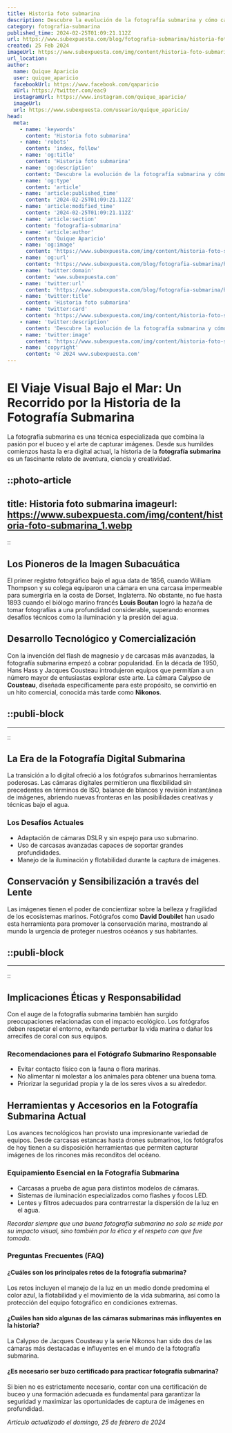 ```yaml
---
title: Historia foto submarina
description: Descubre la evolución de la fotografía submarina y cómo capturamos la belleza oculta del mar. Sumérgete en una historia fascinante.
category: fotografia-submarina
published_time: 2024-02-25T01:09:21.112Z
url: https://www.subexpuesta.com/blog/fotografia-submarina/historia-foto-submarina
created: 25 Feb 2024
imageUrl: https://www.subexpuesta.com/img/content/historia-foto-submarina_1.webp
url_location:
author:
  name: Quique Aparicio
  user: quique_aparicio
  facebookUrl: https://www.facebook.com/qaparicio
  xUrl: https://twitter.com/eac9
  instagramUrl: https://www.instagram.com/quique_aparicio/
  imageUrl: 
  url: https://www.subexpuesta.com/usuario/quique_aparicio/
head:
  meta:
    - name: 'keywords'
      content: 'Historia foto submarina'
    - name: 'robots'
      content: 'index, follow'
    - name: 'og:title'
      content: 'Historia foto submarina'
    - name: 'og:description'
      content: 'Descubre la evolución de la fotografía submarina y cómo capturamos la belleza oculta del mar. Sumérgete en una historia fascinante.'
    - name: 'og:type'
      content: 'article'
    - name: 'article:published_time'
      content: '2024-02-25T01:09:21.112Z'
    - name: 'article:modified_time'
      content: '2024-02-25T01:09:21.112Z'
    - name: 'article:section'
      content: 'fotografia-submarina'
    - name: 'article:author'
      content: 'Quique Aparicio'
    - name: 'og:image'
      content: 'https://www.subexpuesta.com/img/content/historia-foto-submarina_1.webp'
    - name: 'og:url'
      content: 'https://www.subexpuesta.com/blog/fotografia-submarina/historia-foto-submarina'
    - name: 'twitter:domain'
      content: 'www.subexpuesta.com'
    - name: 'twitter:url'
      content: 'https://www.subexpuesta.com/blog/fotografia-submarina/historia-foto-submarina'
    - name: 'twitter:title'
      content: 'Historia foto submarina'
    - name: 'twitter:card'
      content: 'https://www.subexpuesta.com/img/content/historia-foto-submarina_1.webp'
    - name: 'twitter:description'
      content: 'Descubre la evolución de la fotografía submarina y cómo capturamos la belleza oculta del mar. Sumérgete en una historia fascinante.'
    - name: 'twitter:image'
      content: 'https://www.subexpuesta.com/img/content/historia-foto-submarina_1.webp'
    - name: 'copyright'
      content: '© 2024 www.subexpuesta.com'
---
```

# El Viaje Visual Bajo el Mar: Un Recorrido por la Historia de la Fotografía Submarina

La fotografía submarina es una técnica especializada que combina la pasión por el buceo y el arte de capturar imágenes. Desde sus humildes comienzos hasta la era digital actual, la historia de la **fotografía submarina** es un fascinante relato de aventura, ciencia y creatividad.


::photo-article
---
title: Historia foto submarina
imageurl: https://www.subexpuesta.com/img/content/historia-foto-submarina_1.webp
---
::


## Los Pioneros de la Imagen Subacuática
El primer registro fotográfico bajo el agua data de 1856, cuando William Thompson y su colega equiparon una cámara en una carcasa impermeable para sumergirla en la costa de Dorset, Inglaterra. No obstante, no fue hasta 1893 cuando el biólogo marino francés **Louis Boutan** logró la hazaña de tomar fotografías a una profundidad considerable, superando enormes desafíos técnicos como la iluminación y la presión del agua.

## Desarrollo Tecnológico y Comercialización
Con la invención del flash de magnesio y de carcasas más avanzadas, la fotografía submarina empezó a cobrar popularidad. En la década de 1950, Hans Hass y Jacques Cousteau introdujeron equipos que permitían a un número mayor de entusiastas explorar este arte. La cámara Calypso de **Cousteau**, diseñada específicamente para este propósito, se convirtió en un hito comercial, conocida más tarde como **Nikonos**.


  ::publi-block
  ---
  ---
  ::
  
  
## La Era de la Fotografía Digital Submarina
La transición a lo digital ofreció a los fotógrafos submarinos herramientas poderosas. Las cámaras digitales permitieron una flexibilidad sin precedentes en términos de ISO, balance de blancos y revisión instantánea de imágenes, abriendo nuevas fronteras en las posibilidades creativas y técnicas bajo el agua.

### Los Desafíos Actuales
- Adaptación de cámaras DSLR y sin espejo para uso submarino.
- Uso de carcasas avanzadas capaces de soportar grandes profundidades.
- Manejo de la iluminación y flotabilidad durante la captura de imágenes.

## Conservación y Sensibilización a través del Lente
Las imágenes tienen el poder de concientizar sobre la belleza y fragilidad de los ecosistemas marinos. Fotógrafos como **David Doubilet** han usado esta herramienta para promover la conservación marina, mostrando al mundo la urgencia de proteger nuestros océanos y sus habitantes.


  ::publi-block
  ---
  ---
  ::
  
  
## Implicaciones Éticas y Responsabilidad
Con el auge de la fotografía submarina también han surgido preocupaciones relacionadas con el impacto ecológico. Los fotógrafos deben respetar el entorno, evitando perturbar la vida marina o dañar los arrecifes de coral con sus equipos.

### Recomendaciones para el Fotógrafo Submarino Responsable
- Evitar contacto físico con la fauna o flora marinas.
- No alimentar ni molestar a los animales para obtener una buena toma.
- Priorizar la seguridad propia y la de los seres vivos a su alrededor.

## Herramientas y Accesorios en la Fotografía Submarina Actual
Los avances tecnológicos han provisto una impresionante variedad de equipos. Desde carcasas estancas hasta drones submarinos, los fotógrafos de hoy tienen a su disposición herramientas que permiten capturar imágenes de los rincones más reconditos del océano.

### Equipamiento Esencial en la Fotografía Submarina
- Carcasas a prueba de agua para distintos modelos de cámaras.
- Sistemas de iluminación especializados como flashes y focos LED.
- Lentes y filtros adecuados para contrarrestar la dispersión de la luz en el agua.

_Recordar siempre que una buena fotografía submarina no solo se mide por su impacto visual, sino también por la ética y el respeto con que fue tomada._

### Preguntas Frecuentes (FAQ)

#### ¿Cuáles son los principales retos de la fotografía submarina?
Los retos incluyen el manejo de la luz en un medio donde predomina el color azul, la flotabilidad y el movimiento de la vida submarina, así como la protección del equipo fotográfico en condiciones extremas.

#### ¿Cuáles han sido algunas de las cámaras submarinas más influyentes en la historia?
La Calypso de Jacques Cousteau y la serie Nikonos han sido dos de las cámaras más destacadas e influyentes en el mundo de la fotografía submarina.

#### ¿Es necesario ser buzo certificado para practicar fotografía submarina?
Si bien no es estrictamente necesario, contar con una certificación de buceo y una formación adecuada es fundamental para garantizar la seguridad y maximizar las oportunidades de captura de imágenes en profundidad.

_Artículo actualizado el domingo, 25 de febrero de 2024_